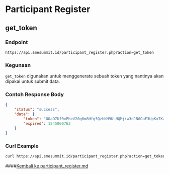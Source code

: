 # Participant Register
## get_token

### Endpoint
```
https://api.smesummit.id/participant_register.php?action=get_token
```

### Kegunaan
`get_token` digunakan untuk menggenerate sebuah token yang nantinya akan dipakai untuk submit data.


### Contoh Response Body
```json
{
    "status": "success",
    "data": {
        "token": "OOaO7Uf0xPheV20g0m8Hfg5QzbNH9KLNQMjiw3dJN0OaF3UpKx7KzXOm",
        "expired": 1545060763
    }
}
```

### Curl Example
```bash
curl https://api.smesummit.id/participant_register.php?action=get_token
```

####<a href="https://github.com/phpid-jakarta/api-smesummit.id-2019/blob/docs/docs/participant_register.md">Kembali ke participant_register.md</a>